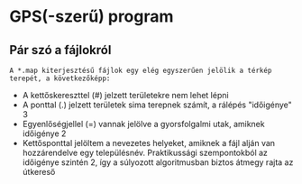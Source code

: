 # GPS(-szerű) program

## Pár szó a fájlokról
	A *.map kiterjesztésű fájlok egy elég egyszerűen jelölik a térkép terepét, a következőképp:
* A kettőskereszttel (#) jelzett területekre nem lehet lépni
* A ponttal (.) jelzett területek sima terepnek számít, a rálépés "időigénye" 3
* Egyenlőségjellel (=) vannak jelölve a gyorsfolgalmi utak, amiknek időigénye 2
* Kettősponttal jelöltem a nevezetes helyeket, amiknek a fájl alján van hozzárendelve egy településnév. Praktikussági szempontokból az időigénye szintén 2, így a súlyozott algoritmusban biztos átmegy rajta az útkereső

	